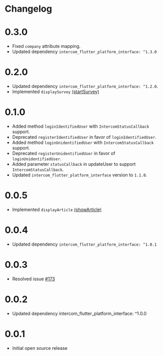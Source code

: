 # Changelog

# 0.3.0
- Fixed `company` attribute mapping.
- Updated dependency `intercom_flutter_platform_interface: ^1.3.0`

# 0.2.0

- Updated dependency `intercom_flutter_platform_interface: ^1.2.0`.
- Implemented `displaySurvey` [(startSurvey)](https://developers.intercom.com/installing-intercom/docs/intercom-javascript#intercomstartsurvey-surveyid)

# 0.1.0

- Added method `loginIdentifiedUser` with `IntercomStatusCallback` support.
- Deprecated `registerIdentifiedUser` in favor of `loginIdentifiedUser`.
- Added method `loginUnidentifiedUser` with `IntercomStatusCallback` support.
- Deprecated `registerUnidentifiedUser` in favor of `loginUnidentifiedUser`.
- Added parameter `statusCallback` in updateUser to support `IntercomStatusCallback`.
- Updated `intercom_flutter_platform_interface` version to `1.1.0`.

# 0.0.5

- Implemented `displayArticle` [(showArticle)](https://developers.intercom.com/installing-intercom/docs/intercom-javascript#intercomshowarticle-articleid)

# 0.0.4

- Updated dependency `intercom_flutter_platform_interface: ^1.0.1`

# 0.0.3

- Resolved issue [#173](https://github.com/v3rm0n/intercom_flutter/issues/173)

# 0.0.2

- Updated dependency intercom_flutter_platform_interface: ^1.0.0

# 0.0.1

- Initial open source release
